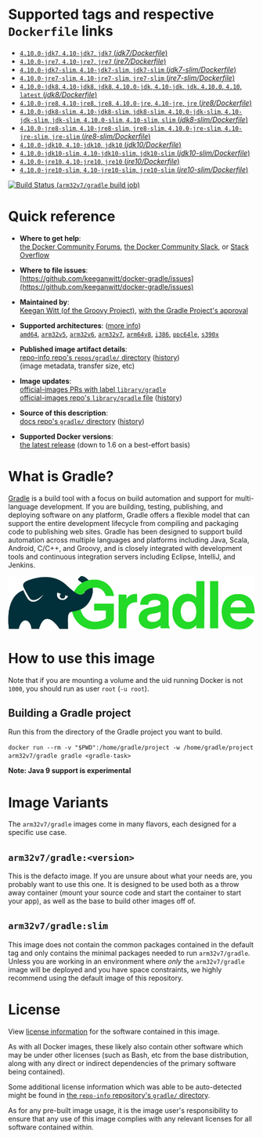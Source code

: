 <!--

********************************************************************************

WARNING:

    DO NOT EDIT "gradle/README.md"

    IT IS AUTO-GENERATED

    (from the other files in "gradle/" combined with a set of templates)

********************************************************************************

-->

# Supported tags and respective `Dockerfile` links

-	[`4.10.0-jdk7`, `4.10-jdk7`, `jdk7` (*jdk7/Dockerfile*)](https://github.com/keeganwitt/docker-gradle/blob/e486d3ff8bb68e77ac37239d68d4d60f4a9485fc/jdk7/Dockerfile)
-	[`4.10.0-jre7`, `4.10-jre7`, `jre7` (*jre7/Dockerfile*)](https://github.com/keeganwitt/docker-gradle/blob/e486d3ff8bb68e77ac37239d68d4d60f4a9485fc/jre7/Dockerfile)
-	[`4.10.0-jdk7-slim`, `4.10-jdk7-slim`, `jdk7-slim` (*jdk7-slim/Dockerfile*)](https://github.com/keeganwitt/docker-gradle/blob/e486d3ff8bb68e77ac37239d68d4d60f4a9485fc/jdk7-slim/Dockerfile)
-	[`4.10.0-jre7-slim`, `4.10-jre7-slim`, `jre7-slim` (*jre7-slim/Dockerfile*)](https://github.com/keeganwitt/docker-gradle/blob/e486d3ff8bb68e77ac37239d68d4d60f4a9485fc/jre7-slim/Dockerfile)
-	[`4.10.0-jdk8`, `4.10-jdk8`, `jdk8`, `4.10.0-jdk`, `4.10-jdk`, `jdk`, `4.10.0`, `4.10`, `latest` (*jdk8/Dockerfile*)](https://github.com/keeganwitt/docker-gradle/blob/e486d3ff8bb68e77ac37239d68d4d60f4a9485fc/jdk8/Dockerfile)
-	[`4.10.0-jre8`, `4.10-jre8`, `jre8`, `4.10.0-jre`, `4.10-jre`, `jre` (*jre8/Dockerfile*)](https://github.com/keeganwitt/docker-gradle/blob/e486d3ff8bb68e77ac37239d68d4d60f4a9485fc/jre8/Dockerfile)
-	[`4.10.0-jdk8-slim`, `4.10-jdk8-slim`, `jdk8-slim`, `4.10.0-jdk-slim`, `4.10-jdk-slim`, `jdk-slim`, `4.10.0-slim`, `4.10-slim`, `slim` (*jdk8-slim/Dockerfile*)](https://github.com/keeganwitt/docker-gradle/blob/e486d3ff8bb68e77ac37239d68d4d60f4a9485fc/jdk8-slim/Dockerfile)
-	[`4.10.0-jre8-slim`, `4.10-jre8-slim`, `jre8-slim`, `4.10.0-jre-slim`, `4.10-jre-slim`, `jre-slim` (*jre8-slim/Dockerfile*)](https://github.com/keeganwitt/docker-gradle/blob/e486d3ff8bb68e77ac37239d68d4d60f4a9485fc/jre8-slim/Dockerfile)
-	[`4.10.0-jdk10`, `4.10-jdk10`, `jdk10` (*jdk10/Dockerfile*)](https://github.com/keeganwitt/docker-gradle/blob/e486d3ff8bb68e77ac37239d68d4d60f4a9485fc/jdk10/Dockerfile)
-	[`4.10.0-jdk10-slim`, `4.10-jdk10-slim`, `jdk10-slim` (*jdk10-slim/Dockerfile*)](https://github.com/keeganwitt/docker-gradle/blob/e486d3ff8bb68e77ac37239d68d4d60f4a9485fc/jdk10-slim/Dockerfile)
-	[`4.10.0-jre10`, `4.10-jre10`, `jre10` (*jre10/Dockerfile*)](https://github.com/keeganwitt/docker-gradle/blob/e486d3ff8bb68e77ac37239d68d4d60f4a9485fc/jre10/Dockerfile)
-	[`4.10.0-jre10-slim`, `4.10-jre10-slim`, `jre10-slim` (*jre10-slim/Dockerfile*)](https://github.com/keeganwitt/docker-gradle/blob/e486d3ff8bb68e77ac37239d68d4d60f4a9485fc/jre10-slim/Dockerfile)

[![Build Status](https://doi-janky.infosiftr.net/job/multiarch/job/arm32v7/job/gradle/badge/icon) (`arm32v7/gradle` build job)](https://doi-janky.infosiftr.net/job/multiarch/job/arm32v7/job/gradle/)

# Quick reference

-	**Where to get help**:  
	[the Docker Community Forums](https://forums.docker.com/), [the Docker Community Slack](https://blog.docker.com/2016/11/introducing-docker-community-directory-docker-community-slack/), or [Stack Overflow](https://stackoverflow.com/search?tab=newest&q=docker)

-	**Where to file issues**:  
	[https://github.com/keeganwitt/docker-gradle/issues](https://github.com/keeganwitt/docker-gradle/issues)

-	**Maintained by**:  
	[Keegan Witt (of the Groovy Project)](https://github.com/keeganwitt/docker-gradle), [with the Gradle Project's approval](https://discuss.gradle.org/t/official-docker-images/21159/8)

-	**Supported architectures**: ([more info](https://github.com/docker-library/official-images#architectures-other-than-amd64))  
	[`amd64`](https://hub.docker.com/r/amd64/gradle/), [`arm32v5`](https://hub.docker.com/r/arm32v5/gradle/), [`arm32v6`](https://hub.docker.com/r/arm32v6/gradle/), [`arm32v7`](https://hub.docker.com/r/arm32v7/gradle/), [`arm64v8`](https://hub.docker.com/r/arm64v8/gradle/), [`i386`](https://hub.docker.com/r/i386/gradle/), [`ppc64le`](https://hub.docker.com/r/ppc64le/gradle/), [`s390x`](https://hub.docker.com/r/s390x/gradle/)

-	**Published image artifact details**:  
	[repo-info repo's `repos/gradle/` directory](https://github.com/docker-library/repo-info/blob/master/repos/gradle) ([history](https://github.com/docker-library/repo-info/commits/master/repos/gradle))  
	(image metadata, transfer size, etc)

-	**Image updates**:  
	[official-images PRs with label `library/gradle`](https://github.com/docker-library/official-images/pulls?q=label%3Alibrary%2Fgradle)  
	[official-images repo's `library/gradle` file](https://github.com/docker-library/official-images/blob/master/library/gradle) ([history](https://github.com/docker-library/official-images/commits/master/library/gradle))

-	**Source of this description**:  
	[docs repo's `gradle/` directory](https://github.com/docker-library/docs/tree/master/gradle) ([history](https://github.com/docker-library/docs/commits/master/gradle))

-	**Supported Docker versions**:  
	[the latest release](https://github.com/docker/docker-ce/releases/latest) (down to 1.6 on a best-effort basis)

# What is Gradle?

[Gradle](https://gradle.org/) is a build tool with a focus on build automation and support for multi-language development. If you are building, testing, publishing, and deploying software on any platform, Gradle offers a flexible model that can support the entire development lifecycle from compiling and packaging code to publishing web sites. Gradle has been designed to support build automation across multiple languages and platforms including Java, Scala, Android, C/C++, and Groovy, and is closely integrated with development tools and continuous integration servers including Eclipse, IntelliJ, and Jenkins.

![logo](https://raw.githubusercontent.com/docker-library/docs/c3d3ca6beed000f9ba6eabc98f3399158f520256/gradle/logo.png)

# How to use this image

Note that if you are mounting a volume and the uid running Docker is not `1000`, you should run as user `root` (`-u root`).

## Building a Gradle project

Run this from the directory of the Gradle project you want to build.

`docker run --rm -v "$PWD":/home/gradle/project -w /home/gradle/project arm32v7/gradle gradle <gradle-task>`

**Note: Java 9 support is experimental**

# Image Variants

The `arm32v7/gradle` images come in many flavors, each designed for a specific use case.

## `arm32v7/gradle:<version>`

This is the defacto image. If you are unsure about what your needs are, you probably want to use this one. It is designed to be used both as a throw away container (mount your source code and start the container to start your app), as well as the base to build other images off of.

## `arm32v7/gradle:slim`

This image does not contain the common packages contained in the default tag and only contains the minimal packages needed to run `arm32v7/gradle`. Unless you are working in an environment where *only* the `arm32v7/gradle` image will be deployed and you have space constraints, we highly recommend using the default image of this repository.

# License

View [license information](https://gradle.org/license/) for the software contained in this image.

As with all Docker images, these likely also contain other software which may be under other licenses (such as Bash, etc from the base distribution, along with any direct or indirect dependencies of the primary software being contained).

Some additional license information which was able to be auto-detected might be found in [the `repo-info` repository's `gradle/` directory](https://github.com/docker-library/repo-info/tree/master/repos/gradle).

As for any pre-built image usage, it is the image user's responsibility to ensure that any use of this image complies with any relevant licenses for all software contained within.
